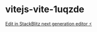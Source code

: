 # vitejs-vite-1uqzde

[Edit in StackBlitz next generation editor ⚡️](https://stackblitz.com/~/github.com/raylawlor/vitejs-vite-1uqzde)